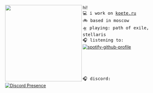 <a href="https://tenor.com/ru/view/chibi-anime-gif-21013141"><img align="left" width="250" src="https://media.tenor.com/lCs1cxTz2ywAAAAi/chibi-anime.gif"></a>   hi! <br> <samp>
  💻 i work on [koete.ru](https://koete.ru)<br> 
  🚲 based in moscow <br>
  🛸 playing: path of exile, stellaris <br>
  🎧 listening to:<br></samp>
[![spotify-github-profile](https://spotify-github-profile.vercel.app/api/view?uid=31acxwctf6kzxqfnbrft6jil74uq&cover_image=true&theme=natemoo-re&show_offline=false&background_color=000000&interchange=false&bar_color=b43c3c&bar_color_cover=true)](https://github.com/kittinan/spotify-github-profile)<br>
<br><br><br><br><br>
<samp>
🎧 discord:<br></samp>
[![Discord Presence](https://lanyard.cnrad.dev/api/274874981169758209)](https://discord.com/users/274874981169758209)<br>
<br><br><br><br><br>
<samp>

